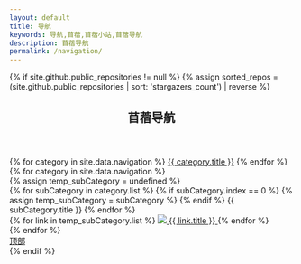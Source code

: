 ```yaml
---
layout: default
title: 导航
keywords: 导航,苜蓿,苜蓿小站,苜蓿导航
description: 苜蓿导航
permalink: /navigation/
---
```


{% if site.github.public_repositories != null %}
{% assign sorted_repos = (site.github.public_repositories | sort: 'stargazers_count') | reverse %}

<link rel="stylesheet" href="../assets/css/pages/navigation.css">
<script src="../assets/js/navigation.js"></script>
<section class="container">
    <header class="text-center">
        <h1>苜蓿导航</h1>
    </header>
    <div class="navigation-wrapper">
        <div class='left-navi'>
            {% for category in site.data.navigation %}
            <a class="left-navi-item" href="#left_navi_{{ category.index }}" onclick="clickLeftNaviItem({{ category.index }})">{{ category.title }}</a>
            {% endfor %}
        </div>
        <div class='right-content'>
            {% for category in site.data.navigation %}
            <div id="left_navi_{{ category.index }}" class="right-content-item">
                {% assign temp_subCategory = undefined %}
                <div class="subNavi-wrapper">
                    {% for subCategory in category.list %}
                        {% if subCategory.index == 0 %}
                            {% assign temp_subCategory = subCategory %}
                        {% endif %}
                        <span class="subNavi-item" onclick="clickSubNaviItem({{ category.index }}, {{ subCategory.index }})">{{ subCategory.title }}</span>
                    {% endfor %}
                </div>
                <div class="links-wrapper">
                    {% for link in temp_subCategory.list %}
                    <a class="link-item" href="{{ link.url }}" title="{{ link.url }}" target="_blank">
                        <img class="link-item-icon" src="{{ link.icon }}" />
                        <span class="link-item-title">{{ link.title }}</span>
                    </a>
                    {% endfor %}
                </div>
            </div>
            {% endfor %}
        </div>
    </div>
    <div class="navigation-tools">
        <a class="tool-item tool-top" href="#">顶部</a>
    </div>
</section>
{% endif %}
